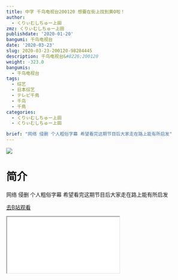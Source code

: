 ```yaml
---
title: 中字 千鸟电视台200120 想要在街上找到黄O啦！
author:
  - くりぃむしちゅー上田
zmz: くりぃむしちゅー上田
publishdate: '2020-01-20'
bangumi: 千鸟电视台
date: '2020-03-23'
slug: 2020-03-23-200120-98284445
description: 千鸟电视台&#8226;200120
weight: -323.0
bangumis:
  - 千鸟电视台
tags:
  - 综艺
  - 日本综艺
  - テレビ千鳥
  - 千鸟
  - 千鳥
categories:
  - くりぃむしちゅー上田
  - くりぃむしちゅー上田

brief: "网络 侵删 个人粗俗字幕 希望看完这期节目后大家走在路上能有所启发"
---
```

![](https://raw.githubusercontent.com/tcgriffith/owaraisite/master/static/tmpimg/af890e4091b5953cf55de2981302fec6c442148d.jpg.480.jpg)
# 简介  
网络
侵删 个人粗俗字幕
希望看完这期节目后大家走在路上能有所启发  

[去B站观看](https://www.bilibili.com/video/av98284445/)
<div class ="resp-container"><iframe class="testiframe" src="//player.bilibili.com/player.html?aid=98284445"", scrolling="no", allowfullscreen="true" > </iframe></div> 
